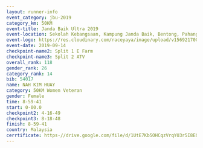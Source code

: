 ```yaml
---
layout: runner-info 
event_category: jbu-2019 
category_km: 50KM 
event-title: Janda Baik Ultra 2019
event-location: Sekolah Kebangsaan, Kampung Janda Baik, Bentong, Pahang, Malaysia 
event-logo: https://res.cloudinary.com/raceyaya/image/upload/v1569217009/logo/janda-baik_vch1pc.jpg 
event-date: 2019-09-14 
checkpoint-name2: Split 1 E Farm 
checkpoint-name3: Split 2 ATV 
overall_rank: 118
gender_rank: 26
category_rank: 14
bib: 54017
name: NAH KIM HUAY
category: 50KM Women Veteran
gender: Female
time: 8-59-41
start: 0-00.0
checkpoint2: 4-16-49
checkpoint3: 8-18-48
finish: 8-59-41
country: Malaysia
cerrtificate: https-//drive.google.com/file/d/1UtE7Kb5OHCqzVrqYU3r5I8EGGsdfn7rv/view?usp=sharing
---
```

